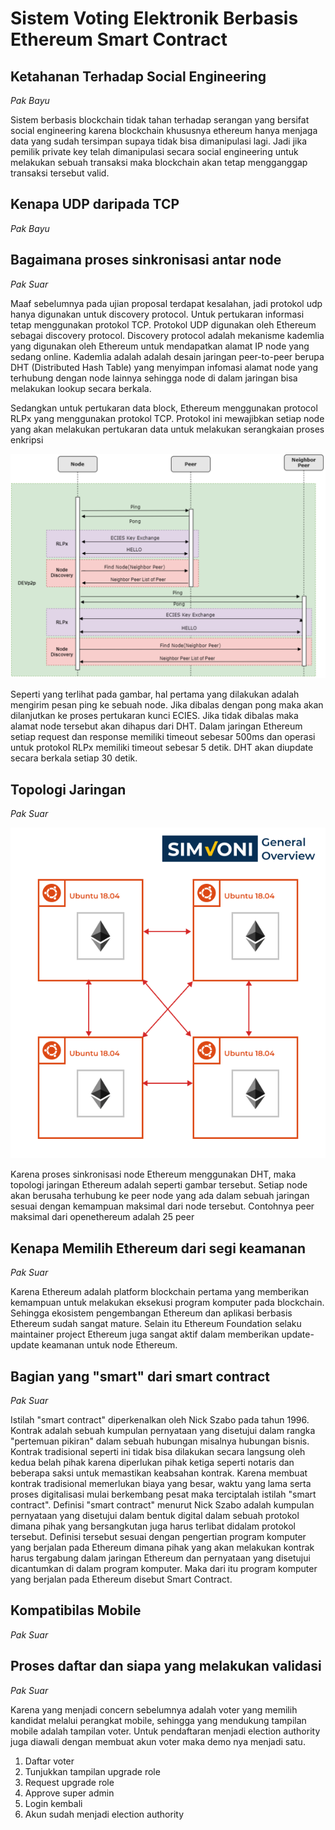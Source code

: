 # Sistem Voting Elektronik Berbasis Ethereum Smart Contract

## Ketahanan Terhadap Social Engineering

*Pak Bayu*

Sistem berbasis blockchain tidak tahan terhadap serangan yang bersifat social engineering karena blockchain khususnya ethereum hanya menjaga data yang sudah tersimpan supaya tidak bisa dimanipulasi lagi. Jadi jika pemilik private key telah dimanipulasi secara social engineering untuk melakukan sebuah transaksi maka blockchain akan tetap mengganggap transaksi tersebut valid.

## Kenapa UDP daripada TCP

*Pak Bayu*

## Bagaimana proses sinkronisasi antar node

*Pak Suar*

Maaf sebelumnya pada ujian proposal terdapat kesalahan, jadi protokol udp hanya digunakan untuk discovery protocol. Untuk pertukaran informasi tetap menggunakan protokol TCP.
Protokol UDP digunakan oleh Ethereum sebagai discovery protocol. Discovery protocol adalah mekanisme kademlia yang digunakan oleh Ethereum untuk mendapatkan alamat IP node yang sedang online. Kademlia adalah adalah desain jaringan peer-to-peer berupa DHT (Distributed Hash Table) yang menyimpan infomasi alamat node yang terhubung dengan node lainnya sehingga node di dalam jaringan bisa melakukan lookup secara berkala.

Sedangkan untuk pertukaran data block, Ethereum menggunakan protocol RLPx yang menggunakan protokol TCP. Protokol ini mewajibkan setiap node yang akan melakukan pertukaran data untuk melakukan serangkaian proses enkripsi

![alt text](./images/Picture1.png)

Seperti yang terlihat pada gambar, hal pertama yang dilakukan adalah mengirim pesan ping ke sebuah node. Jika dibalas dengan pong maka akan dilanjutkan ke proses pertukaran kunci ECIES. Jika tidak dibalas maka alamat node tersebut akan dihapus dari DHT. Dalam jaringan Ethereum setiap request dan response memiliki timeout sebesar 500ms dan operasi untuk protokol RLPx memiliki timeout sebesar 5 detik. DHT akan diupdate secara berkala setiap 30 detik.

## Topologi Jaringan 

*Pak Suar*

![alt text](./images/topologi.png)

Karena proses sinkronisasi node Ethereum menggunakan DHT, maka topologi jaringan Ethereum adalah seperti gambar tersebut. Setiap node akan berusaha terhubung ke peer node yang ada dalam sebuah jaringan sesuai dengan kemampuan maksimal dari node tersebut. Contohnya peer maksimal dari openethereum adalah 25 peer

## Kenapa Memilih Ethereum dari segi keamanan

*Pak Suar*

Karena Ethereum adalah platform blockchain pertama yang memberikan kemampuan untuk melakukan eksekusi program komputer pada blockchain. Sehingga ekosistem pengembangan Ethereum dan aplikasi berbasis Ethereum sudah sangat mature. Selain itu Ethereum Foundation selaku maintainer project Ethereum juga sangat aktif dalam memberikan update-update keamanan untuk node Ethereum.

## Bagian yang "smart" dari smart contract

*Pak Suar*

Istilah "smart contract" diperkenalkan oleh Nick Szabo pada tahun 1996. Kontrak adalah sebuah kumpulan pernyataan yang disetujui dalam rangka "pertemuan pikiran" dalam sebuah hubungan misalnya hubungan bisnis. Kontrak tradisional seperti ini tidak bisa dilakukan secara langsung oleh kedua belah pihak karena diperlukan pihak ketiga seperti notaris dan beberapa saksi untuk memastikan keabsahan kontrak. Karena membuat kontrak tradisional memerlukan biaya yang besar, waktu yang lama serta proses digitalisasi mulai berkembang pesat maka terciptalah istilah "smart contract". Definisi "smart contract" menurut Nick Szabo adalah kumpulan pernyataan yang disetujui dalam bentuk digital dalam sebuah protokol dimana pihak yang bersangkutan juga harus terlibat didalam protokol tersebut. Definisi tersebut sesuai dengan pengertian program komputer yang berjalan pada Ethereum dimana pihak yang akan melakukan kontrak harus tergabung dalam jaringan Ethereum dan pernyataan yang disetujui dicantumkan di dalam program komputer. Maka dari itu program komputer yang berjalan pada Ethereum disebut Smart Contract.

## Kompatibilas Mobile

*Pak Suar*

## Proses daftar dan siapa yang melakukan validasi

*Pak Suar*

Karena yang menjadi concern sebelumnya adalah voter yang memilih kandidat melalui perangkat mobile, sehingga yang mendukung tampilan mobile adalah tampilan voter. Untuk pendaftaran menjadi election authority juga diawali dengan membuat akun voter maka demo nya menjadi satu.

1. Daftar voter
2. Tunjukkan tampilan upgrade role
3. Request upgrade role
4. Approve super admin
5. Login kembali
6. Akun sudah menjadi election authority